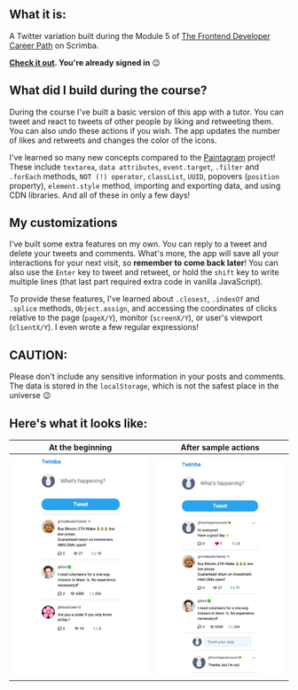 ## What it is:
A Twitter variation built during the Module 5 of [The Frontend Developer Career Path]() on Scrimba.

**[Check it out](https://annziel.github.io/Twimba-from-Scrimba-course/). You're already signed in** 😉

## What did I build during the course?

During the course I've built a basic version of this app with a tutor. You can tweet and react to tweets of other people by liking and retweeting them. You can also undo these actions if you wish. The app updates the number of likes and retweets and changes the color of the icons.

I've learned so many new concepts compared to the [Paintagram](https://github.com/annziel/paintagram) project! These include `textarea`, `data attributes`, `event.target`, `.filter` and `.forEach` methods, `NOT (!) operator`, `classList`, `UUID`, popovers (`position` property), `element.style` method, importing and exporting data, and using CDN libraries. And all of these in only a few days!

## My customizations

I've built some extra features on my own. You can reply to a tweet and delete your tweets and comments. What's more, the app will save all your interactions for your next visit, so **remember to come back later**! You can also use the `Enter` key to tweet and retweet, or hold the `shift` key to write multiple lines (that last part required extra code in vanilla JavaScript).

To provide these features, I've learned about `.closest`, `.indexOf` and `.splice` methods, `Object.assign`, and accessing the coordinates of clicks relative to the page (`pageX/Y`), monitor (`screenX/Y`), or user's viewport (`clientX/Y`). I even wrote a few regular expressions!

## CAUTION:

Please don't include any sensitive information in your posts and comments. The data is stored in the `localStorage`, which is not the safest place in the universe 😉

## Here's what it looks like:

| At the beginning | After sample actions |
| --- | ---|
| <img width="400px" alt="View after opening the app" src="images/When you open the app.png">| <img width="400px" alt="View with a little customization" src="images/After a couple of actions.png"> |